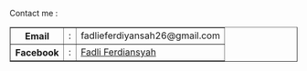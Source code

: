 Contact me :
<table border="1px" cellspacing="0" cellpadding="5px">
    <tr>
        <th>Email</th>
        <td>:</td>
        <td>fadlieferdiyansah26@gmail.com</td>
    </tr>
    <tr>
        <th>Facebook</th>
        <td>:</td>
        <td><a href="https://web.facebook.com/fadlie.ferdiyansah/">Fadli Ferdiansyah</a></td>
    </tr>
</table>

